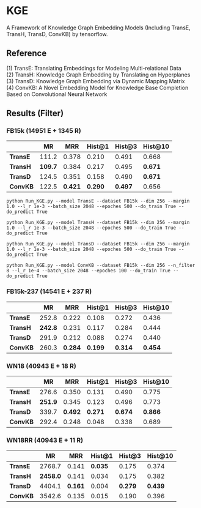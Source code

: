 # KGE
A Framework of Knowledge Graph Embedding Models (Including TransE, TransH, TransD, ConvKB) by tensorflow.

## Reference
(1) TransE: Translating Embeddings for Modeling Multi-relational Data   
(2) TransH: Knowledge Graph Embedding by Translating on Hyperplanes  
(3) TransD: Knowledge Graph Embedding via Dynamic Mapping Matrix  
(4) ConvKB: A Novel Embedding Model for Knowledge Base Completion Based on Convolutional Neural Network  

## Results (Filter)      
### FB15k (14951 E + 1345 R)
|            | **MR** | **MRR** |**Hist@1**|**Hist@3**|**Hist@10**|
|     --     |   --   |    --   |    --    |    --    |    --     |
| **TransE** | 111.2 | 0.378 | 0.210 | 0.491 | 0.668 |
| **TransH** | **109.7** | 0.384 | 0.217 | 0.495 | **0.671** |
| **TransD** | 124.5 | 0.351 | 0.158 | 0.490 | **0.671** |
| **ConvKB** | 122.5 | **0.421** | **0.290** | **0.497** | 0.656 |

```
python Run_KGE.py --model TransE --dataset FB15k --dim 256 --margin 1.0 --l_r 1e-3 --batch_size 2048 --epoches 500 --do_train True --do_predict True
```
```
python Run_KGE.py --model TransH --dataset FB15k --dim 256 --margin 1.0 --l_r 1e-3 --batch_size 2048 --epoches 500 --do_train True --do_predict True
```
```
python Run_KGE.py --model TransD --dataset FB15k --dim 256 --margin 1.0 --l_r 1e-3 --batch_size 2048 --epoches 500 --do_train True --do_predict True
```
```
python Run_KGE.py --model ConvKB --dataset FB15k --dim 256 --n_filter 8 --l_r 1e-4 --batch_size 2048 --epoches 100 --do_train True --do_predict True
```

### FB15k-237 (14541 E + 237 R)
|            | **MR** | **MRR** |**Hist@1**|**Hist@3**|**Hist@10**|
|     --     |   --   |    --   |    --    |    --    |    --     |
| **TransE** | 252.8 | 0.222 | 0.108 | 0.272 | 0.436 |
| **TransH** | **242.8** | 0.231 | 0.117 | 0.284 | 0.444 |
| **TransD** | 291.9 | 0.212 | 0.088 | 0.274 | 0.440 |
| **ConvKB** | 260.3 | **0.284** | **0.199** | **0.314** | **0.454** |

### WN18 (40943 E + 18 R)
|            | **MR** | **MRR** |**Hist@1**|**Hist@3**|**Hist@10**|
|     --     |   --   |    --   |    --    |    --    |    --     |
| **TransE** | 276.6 | 0.350 | 0.131 | 0.490 | 0.775 |
| **TransH** | **251.9** | 0.345 | 0.123 | 0.496 | 0.773 |
| **TransD** | 339.7 | **0.492** | **0.271** | **0.674** | **0.866** |
| **ConvKB** | 292.4 | 0.248 | 0.048 | 0.338 | 0.689 |

### WN18RR (40943 E + 11 R)
|            | **MR** | **MRR** |**Hist@1**|**Hist@3**|**Hist@10**|
|     --     |   --   |    --   |    --    |    --    |    --     |
| **TransE** | 2768.7 | 0.141 | **0.035** | 0.175 | 0.374 |
| **TransH** | **2458.0** | 0.141 | 0.034 | 0.175 | 0.382 |
| **TransD** | 4404.1 | **0.161** | 0.004 | **0.279** | **0.439** |
| **ConvKB** | 3542.6 | 0.135 | 0.015 | 0.190 | 0.396 |
